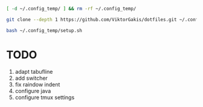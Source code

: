 ```bash
[ -d ~/.config_temp/ ] && rm -rf ~/.config_temp/

git clone --depth 1 https://github.com/ViktorGakis/dotfiles.git ~/.config_temp

bash ~/.config_temp/setup.sh
```

# TODO

1. adapt tabufline
2. add switcher
3. fix raindow indent
4. configure java
5. configure tmux settings
